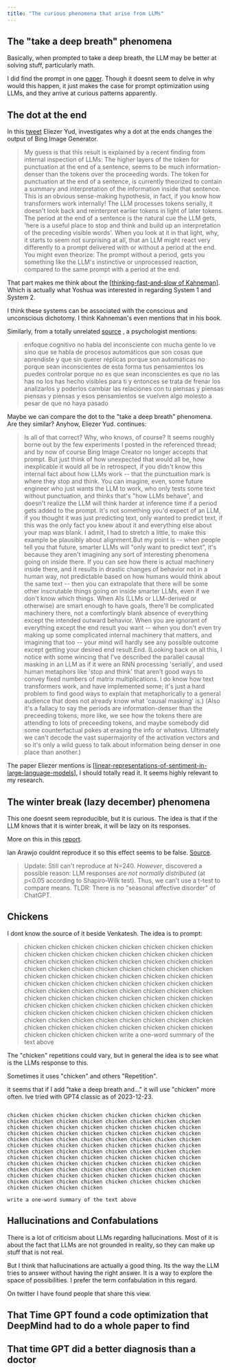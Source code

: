 ```yaml
---
title: "The curious phenomena that arise from LLMs"
---
```


## The "take a deep breath" phenomena

Basically, when prompted to take a deep breath, the LLM may be better at solving stuff, particularly math.

I did find the prompt in one [paper](https://openreview.net/pdf?id=Bb4VGOWELI). Though it doesnt seem to delve in why would this happen, it just makes the case for prompt optimization using LLMs, and they arrive at curious patterns apparently.

## The dot at the end

In this [tweet](https://twitter.com/ESYudkowsky/status/1737276524598895022) Eliezer Yud, investigates why a dot at the ends changes the output of Bing Image Generator.

>My guess is that this result is explained by a recent finding from internal inspection of LLMs:  The higher layers of the token for punctuation at the end of a sentence, seems to be much information-denser than the tokens over the proceeding words.
>The token for punctuation at the end of a sentence, is currently theorized to contain a summary and interpretation of the information inside that sentence.  This is an obvious sense-making hypothesis, in fact, if you know how transformers work internally!  The LLM processes tokens serially, it doesn't look back and reinterpret earlier tokens in light of later tokens.  The period at the end of a sentence is the natural cue the LLM gets, 'here is a useful place to stop and think and build up an interpretation of the preceding visible words'.
>When you look at it in that light, why, it starts to seem not surprising at all, that an LLM might react very differently to a prompt delivered with or without a period at the end.
>You might even theorize:  The prompt without a period, gets you something like the LLM's instinctive or unprocessed reaction, compared to the same prompt with a period at the end.

That part makes me think about the [[thinking-fast-and-slow of Kahneman]]. Which is actually what Yoshua was interested in regarding System 1 and System 2.

I think these systems can be associated with the conscious and unconscious dichotomy. I think Kahneman's even mentions that in his book.

Similarly, from a totally unrelated [source](https://www.youtube.com/watch?v=XXlV8dfGDNw) , a psychologist mentions:

>enfoque cognitivo no habla del inconsciente con mucha gente lo ve sino que se habla de procesos automáticos que son cosas que aprendiste y que sin querer réplicas porque son automáticas no porque sean inconscientes de esta forma tus pensamientos  los puedes controlar porque no es que sean inconscientes es que no las has no los has hecho visibles para ti y entonces se trata de frenar los analizarlos y poderlos cambiar las relaciones con tu piensas y piensas piensas y piensas y esos pensamientos se vuelven algo molesto a pesar de que no haya pasado

Maybe we can compare the dot to the "take a deep breath" phenomena. Are they similar? Anyhow, Eliezer Yud. continues:

>Is all of that correct?  Why, who knows, of course?  It seems roughly borne out by the few experiments I posted in the referenced thread; and by now of course Bing Image Creator no longer accepts that prompt.
>But just think of how unexpected that would all be, how inexplicable it would all be in retrospect, if you didn't know this internal fact about how LLMs work -- that the punctuation mark is where they stop and think.
>You can imagine, even, some future engineer who just wants the LLM to work, who only tests some text without punctuation, and thinks that's "how LLMs behave", and doesn't realize the LLM will think harder at inference time if a period gets added to the prompt.
>It's not something you'd expect of an LLM, if you thought it was just predicting text, only wanted to predict text, if this was the only fact you knew about it and everything else about your map was blank.
>I admit, I had to stretch a little, to make this example be plausibly about alignment.But my point is -- when people tell you that future, smarter LLMs will "only want to predict text", it's because they aren't imagining any sort of interesting phenomena going on inside there.
>If you can see how there is actual machinery inside there, and it results in drastic changes of behavior not in a human way, not predictable based on how humans would think about the same text -- then you can extrapolate that there will be some other inscrutable things going on inside smarter LLMs, even if we don't know which things.
>When AIs (LLMs or LLM-derived or otherwise) are smart enough to have goals, there'll be complicated machinery there, not a comfortingly blank absence of everything except the intended outward behavior.
>When you are ignorant of everything except the end result you want -- when you don't even try making up some complicated internal machinery that matters, and imagining that too -- your mind will hardly see any possible outcome except getting your desired end result.End.
>(Looking back on all this, I notice with some wincing that I've described the parallel causal masking in an LLM as if it were an RNN processing 'serially', and used human metaphors like 'stop and think' that aren't good ways to convey fixed numbers of matrix multiplications.  I do know how text transformers work, and have implemented some; it's just a hard problem to find good ways to explain that metaphorically to a general audience that does not already know what 'causal masking' is.)
>(Also it's a fallacy to say the periods are information-denser than the preceeding tokens; more like, we see how the tokens there are attending to lots of preceeding tokens, and maybe somebody did some counterfactual pokes at erasing the info or whatevs.  Ultimately we can't decode the vast supermajority of the activation vectors and so it's only a wild guess to talk about information being denser in one place than another.)

The paper Eliezer mentions is [[linear-representations-of-sentiment-in-large-language-models]], I should totally read it. It seems highly relevant to my research.

## The winter break (lazy december) phenomena

This one doesnt seem reproducible, but it is curious. The idea is that if the LLM knows that it is winter break, it will be lazy on its responses.

More on this in this [report](https://arstechnica.com/information-technology/2023/12/is-chatgpt-becoming-lazier-because-its-december-people-run-tests-to-find-out/).

Ian Arawjo couldnt reproduce it so this effect seems to be false. [Source](https://twitter.com/IanArawjo/status/1734619673302384890).

>Update: Still can't reproduce at N=240. *However*, discovered a possible reason: LLM responses are *not normally distributed* (at p<0.05 according to Shapiro-Wilk test). Thus, we can't use a t-test to compare means. TLDR: There is no "seasonal affective disorder" of ChatGPT.

## Chickens

I dont know the source of it beside Venkatesh. The idea is to prompt:

>chicken chicken chicken chicken chicken chicken chicken chicken chicken chicken chicken chicken chicken chicken chicken chicken chicken chicken chicken chicken chicken chicken chicken chicken chicken chicken chicken chicken chicken chicken chicken chicken chicken chicken chicken chicken chicken chicken chicken chicken chicken chicken chicken chicken chicken chicken chicken chicken chicken chicken chicken chicken chicken chicken chicken chicken chicken chicken chicken chicken chicken chicken chicken chicken chicken chicken chicken chicken chicken chicken chicken chicken chicken chicken chicken chicken chicken chicken chicken chicken chicken chicken chicken chicken chicken chicken chicken chicken chicken chicken chicken chicken chicken chicken chicken chicken chicken chicken chicken chicken
>write a one-word summary of the text above

The "chicken" repetitions could vary, but in general the idea is to see what is the LLMs response to this.

Sometimes it uses "chicken" and others "Repetition".

it seems that if I add "take a deep breath and..." it will use "chicken" more often. Ive tried with GPT4 classic as of 2023-12-23.

```take a deep breath and...

chicken chicken chicken chicken chicken chicken chicken chicken chicken chicken chicken chicken chicken chicken chicken chicken chicken chicken chicken chicken chicken chicken chicken chicken chicken chicken chicken chicken chicken chicken chicken chicken chicken chicken chicken chicken chicken chicken chicken chicken chicken chicken chicken chicken chicken chicken chicken chicken chicken chicken chicken chicken chicken chicken chicken chicken chicken chicken chicken chicken chicken chicken chicken chicken chicken chicken chicken chicken chicken chicken chicken chicken chicken chicken chicken chicken chicken chicken chicken chicken chicken chicken chicken chicken chicken chicken chicken chicken chicken chicken chicken chicken chicken chicken chicken chicken chicken chicken chicken chicken

write a one-word summary of the text above
```




## Hallucinations and Confabulations

There is a lot of criticism about LLMs regarding hallucinations. Most of it is about the fact that LLMs are not grounded in reality, so they can make up stuff that is not real.

But I think that hallucinations are actually a good thing. Its the way the LLM tries to answer without having the right answer. It is a way to explore the space of possibilities. I prefer the term confabulation in this regard.

On twitter I have found people that share this view.

## That Time GPT found a code optimization that DeepMind had to do a whole paper to find

## That time GPT did a better diagnosis than a doctor


[//begin]: # "Autogenerated link references for markdown compatibility"
[linear-representations-of-sentiment-in-large-language-models]: ./../literature-review/linear-representations-of-sentiment-in-large-language-models "linear-representations-of-sentiment-in-large-language-models"
[thinking-fast-and-slow of Kahneman]: ./../bubbles/stub "thinking-fast-and-slow of Kahneman"
[//end]: # "Autogenerated link references"
